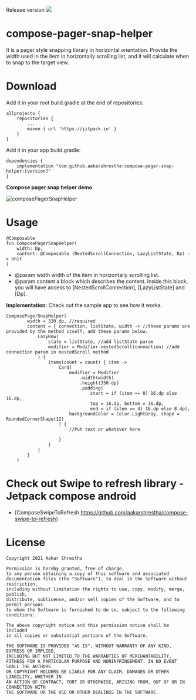 Release version [![](https://jitpack.io/v/aakarshrestha/compose-pager-snap-helper.svg)](https://jitpack.io/#aakarshrestha/compose-pager-snap-helper)

# compose-pager-snap-helper

It is a pager style snapping library in horizontal orientation. Provide the width used in the item in horizontally scrolling list, and it will calculate when to snap to the target view.

# Download
Add it in your root build.gradle at the end of repositories:
```
allprojects {
	repositories {
		...
		maven { url 'https://jitpack.io' }
	}
}
```

Add it in your app build.gradle:
```
dependencies {
    implementation "com.github.aakarshrestha:compose-pager-snap-helper:[version]"
}
```

**Compose pager snap helper demo** 

![composePagerSnapHelper](https://user-images.githubusercontent.com/15058925/114441102-f56fa100-9b98-11eb-8f23-73adad72cfe4.gif)

# Usage

```
@Composable
fun ComposePagerSnapHelper(
    width: Dp,
    content: @Composable (NestedScrollConnection, LazyListState, Dp) -> Unit
)

```
* @param width width of the item in horizontally scrolling list.
* @param content a block which describes the content. Inside this block, you will have access to [NestedScrollConnection], [LazyListState] and [Dp].

**Implementation:** Check out the sample app to see how it works.
```
ComposePagerSnapHelper(
        width = 320.dp, //required
        content = { connection, listState, width -> //these params are provided by the method itself, add these params below.
            LazyRow(
                state = listState, //add listState param
                modifier = Modifier.nestedScroll(connection) //add connection param in nestedScroll method
            ) {
                items(count = count) { item ->
                    Card(
                        modifier = Modifier
                            .width(width)
                            .height(350.dp)
                            .padding(
                                start = if (item == 0) 16.dp else 16.dp,
                                top = 16.dp, bottom = 16.dp,
                                end = if (item == 4) 16.dp else 8.dp),
                        backgroundColor = Color.LightGray, shape = RoundedCornerShape(12)
                    ) {
                        //Put text or whatever here

                    }
                }
            }
        }
    )

```

# Check out Swipe to refresh library - Jetpack compose android
- [ComposeSwipeToRefresh https://github.com/aakarshrestha/compose-swipe-to-refresh]

# License

```
Copyright 2021 Aakar Shrestha

Permission is hereby granted, free of charge, 
to any person obtaining a copy of this software and associated 
documentation files (the "Software"), to deal in the Software without restriction,
including without limitation the rights to use, copy, modify, merge, publish,
distribute, sublicense, and/or sell copies of the Software, and to permit persons
to whom the Software is furnished to do so, subject to the following conditions:

The above copyright notice and this permission notice shall be included 
in all copies or substantial portions of the Software.

THE SOFTWARE IS PROVIDED "AS IS", WITHOUT WARRANTY OF ANY KIND, EXPRESS OR IMPLIED, 
INCLUDING BUT NOT LIMITED TO THE WARRANTIES OF MERCHANTABILITY,
FITNESS FOR A PARTICULAR PURPOSE AND NONINFRINGEMENT. IN NO EVENT SHALL THE AUTHORS 
OR COPYRIGHT HOLDERS BE LIABLE FOR ANY CLAIM, DAMAGES OR OTHER LIABILITY, WHETHER IN 
AN ACTION OF CONTRACT, TORT OR OTHERWISE, ARISING FROM, OUT OF OR IN CONNECTION WITH 
THE SOFTWARE OR THE USE OR OTHER DEALINGS IN THE SOFTWARE.

```
